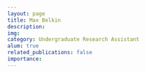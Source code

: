 ```yaml
---
layout: page
title: Max Belkin
description: 
img: 
category: Undergraduate Research Assistant
alum: true
related_publications: false
importance:
---
```



